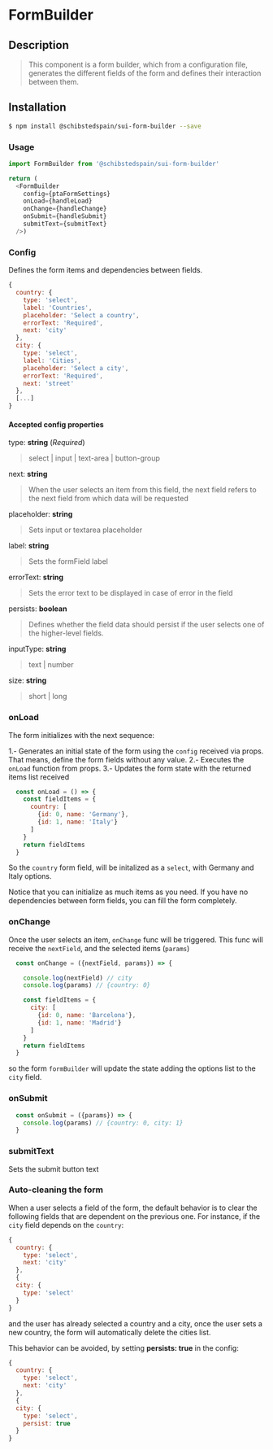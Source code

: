 # FormBuilder

## Description
> This component is a form builder, which from a configuration file, generates the different fields of the form and defines their interaction between them.

## Installation

```sh
$ npm install @schibstedspain/sui-form-builder --save
```

### Usage
```js
import FormBuilder from '@schibstedspain/sui-form-builder'

return (
  <FormBuilder
    config={ptaFormSettings}
    onLoad={handleLoad}
    onChange={handleChange}
    onSubmit={handleSubmit}
    submitText={submitText}
  />)
```


### Config
Defines the form items and dependencies between fields.

```javascript
{
  country: {
    type: 'select',
    label: 'Countries',
    placeholder: 'Select a country',
    errorText: 'Required',
    next: 'city'
  },
  city: {
    type: 'select',
    label: 'Cities',
    placeholder: 'Select a city',
    errorText: 'Required',
    next: 'street'
  },
  [...]
}
```

#### Accepted config properties
type: **string** (*Required*)
> select | input | text-area | button-group

next: **string**
> When the user selects an item from this field, the next field refers to the next field from which data will be requested

placeholder: **string**
> Sets input or textarea placeholder

label: **string**
> Sets the formField label

errorText: **string**
> Sets the error text to be displayed in case of error in the field

persists: **boolean**
> Defines whether the field data should persist if the user selects one of the higher-level fields.

inputType: **string**
> text | number

size: **string**
> short | long



### onLoad
The form initializes with the next sequence:

1.- Generates an initial state of the form using the `config` received via props. That means, define the form fields without any value.
2.- Executes the `onLoad` function from props.
3.- Updates the form state with the returned items list received

```javascript
  const onLoad = () => {  
    const fieldItems = {
      country: [
        {id: 0, name: 'Germany'},
        {id: 1, name: 'Italy'}
      ]
    }
    return fieldItems
  }
```
So the `country` form field, will be initalized as a `select`, with Germany and Italy options.

Notice that you can initialize as much items as you need. If you have no dependencies between form fields, you can fill the form completely.


### onChange
Once the user selects an item, `onChange` func will be triggered. This func will receive the `nextField`, and the selected items (`params`)

``` javascript
  const onChange = ({nextField, params}) => {

    console.log(nextField) // city
    console.log(params) // {country: 0}

    const fieldItems = {
      city: [
        {id: 0, name: 'Barcelona'},
        {id: 1, name: 'Madrid'}
      ]
    }
    return fieldItems
  }
```

so the form `formBuilder` will update the state adding the options list to the `city` field.


### onSubmit

```javascript
  const onSubmit = ({params}) => {
    console.log(params) // {country: 0, city: 1}
  }
```


### submitText
Sets the submit button text


### Auto-cleaning the form

When a user selects a field of the form, the default behavior is to clear the following fields that are dependent on the previous one.
For instance, if the `city` field depends on the `country`:

```javascript
{
  country: {
    type: 'select',
    next: 'city'
  },
  {
  city: {
    type: 'select'
  }
}
```

and the user has already selected a country and a city, once the user sets a new country, the form will automatically delete the cities list.

This behavior can be avoided, by setting **persists: true** in the config:

```javascript
{
  country: {
    type: 'select',
    next: 'city'
  },
  {
  city: {
    type: 'select',
    persist: true
  }
}
```